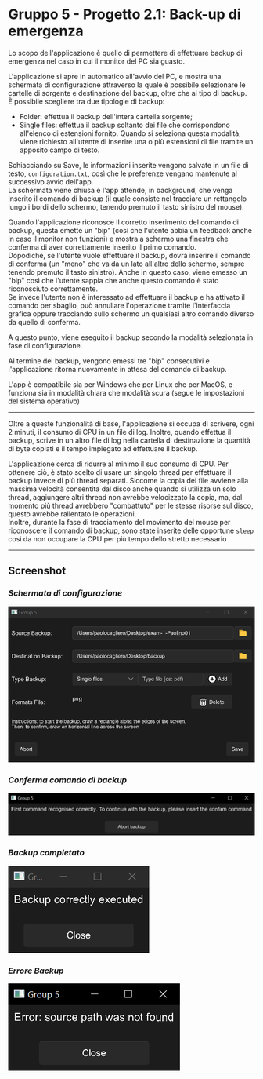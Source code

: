 # Gruppo 5 - Progetto 2.1: Back-up di emergenza

Lo scopo dell'applicazione è quello di permettere di effettuare backup di emergenza nel caso in cui il monitor del PC sia guasto.

L'applicazione si apre in automatico all'avvio del PC, e mostra una schermata di configurazione attraverso la quale è possibile selezionare le cartelle di sorgente e destinazione del backup, oltre che al tipo di backup.  
È possibile scegliere tra due tipologie di backup:
- Folder: effettua il backup dell'intera cartella sorgente;
- Single files: effettua il backup soltanto dei file che corrispondono all'elenco di estensioni fornito. Quando si seleziona questa modalità, viene richiesto all'utente di inserire una o più estensioni di file tramite un apposito campo di testo.

Schiacciando su Save, le informazioni inserite vengono salvate in un file di testo, `configuration.txt`, così che le preferenze vengano mantenute al successivo avvio dell'app.  
La schermata viene chiusa e l'app attende, in background, che venga inserito il comando di backup (il quale consiste nel tracciare un rettangolo lungo i bordi dello schermo, tenendo premuto il tasto sinistro del mouse).

Quando l'applicazione riconosce il corretto inserimento del comando di backup, questa emette un "bip" (così che l'utente abbia un feedback anche in caso il monitor non funzioni) e mostra a schermo una finestra che conferma di aver correttamente inserito il primo comando.  
Dopodichè, se l'utente vuole effettuare il backup, dovrà inserire il comando di conferma (un "meno" che va da un lato all'altro dello schermo, sempre tenendo premuto il tasto sinistro). Anche in questo caso, viene emesso un "bip" così che l'utente sappia che anche questo comando è stato riconosciuto correttamente.  
Se invece l'utente non è interessato ad effettuare il backup e ha attivato il comando per sbaglio, può annullare l'operazione tramite l'interfaccia grafica oppure tracciando sullo schermo un qualsiasi altro comando diverso da quello di conferma.  

A questo punto, viene eseguito il backup secondo la modalità selezionata in fase di configurazione.  

Al termine del backup, vengono emessi tre "bip" consecutivi e l'applicazione ritorna nuovamente in attesa del comando di backup.

L'app è compatibile sia per Windows che per Linux che per MacOS, e funziona sia in modalità chiara che modalità scura (segue le impostazioni del sistema operativo)

***

Oltre a queste funzionalità di base, l'applicazione si occupa di scrivere, ogni 2 minuti, il consumo di CPU in un file di log. Inoltre, quando effettua il backup, scrive in un altro file di log nella cartella di destinazione la quantità di byte copiati e il tempo impiegato ad effettuare il backup.

L'applicazione cerca di ridurre al minimo il suo consumo di CPU. Per ottenere ciò, è stato scelto di usare un singolo thread per effettuare il backup invece di più thread separati. Siccome la copia dei file avviene alla massima velocità consentita dal disco anche quando si utilizza un solo thread, aggiungere altri thread non avrebbe velocizzato la copia, ma, dal momento più thread avrebbero "combattuto" per le stesse risorse sul disco, questo avrebbe rallentato le operazioni.  
Inoltre, durante la fase di tracciamento del movimento del mouse per riconoscere il comando di backup, sono state inserite delle opportune `sleep` così da non occupare la CPU per più tempo dello stretto necessario

***

## Screenshot

### *Schermata di configurazione*  

![Schermata di configurazione](/readme_assets/configuration.png)

### *Conferma comando di backup*

![Conferma comando backup](/readme_assets/confirm_backup.png)

### *Backup completato*

![Backup completato](/readme_assets/backup_success.png)

### *Errore Backup*

![Errore backup](/readme_assets/backup_error.png)